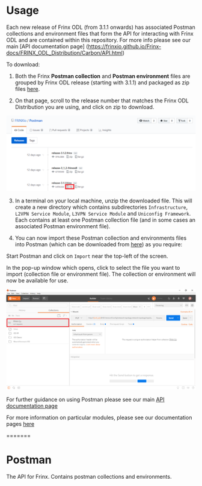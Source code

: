 
# Usage
Each new release of Frinx ODL (from 3.1.1 onwards) has associated Postman collections and environment files that form the API for interacting with Frinx ODL and are contained within this repository. For more info please see our main [API documentation page] (https://frinxio.github.io/Frinx-docs/FRINX_ODL_Distribution/Carbon/API.html)  

To download:

1. Both the Frinx **Postman collection** and **Postman environment** files are grouped by Frinx ODL release (starting with 3.1.1) and packaged as zip files [here](https://github.com/FRINXio/Postman/releases). 
  
2. On that page, scroll to the release number that matches the Frinx ODL Distribution you are using, and click on zip to download.  

![Select release](zip-files.png "Select release")  

3. In a terminal on your local machine, unzip the downloaded file. This will create a new directory which contains subdirectories `Infrastructure`, `L2VPN Service Module`, `L3VPN Service Module` and `Uniconfig Framework`. Each contains at least one Postman collection file (and in some cases an associated Postman environment file).  

4. You can now import these Postman collection and environments files into Postman (which can be downloaded from [here](https://www.getpostman.com/)) as you require:  

Start Postman and click on `Import` near the top-left of the screen.   

In the pop-up window which opens, click to select the file you want to import (collection file or environment file). The collection or environment will now be available for use.  

![Import into Postman](import.png "Import into Postman")  

For further guidance on using Postman please see our main [API documentation page](https://frinxio.github.io/Frinx-docs/FRINX_ODL_Distribution/Carbon/API.html)  

For more information on particular modules, please see our documentation pages [here](https://frinxio.github.io/Frinx-docs/)



=======
# Postman
The API for Frinx. Contains postman collections and environments.

